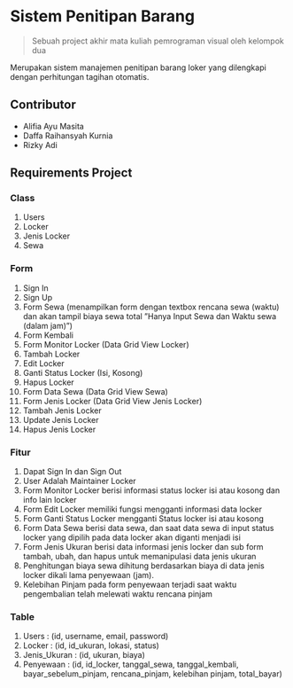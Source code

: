 # Sistem Penitipan Barang
> Sebuah project akhir mata kuliah pemrograman visual oleh kelompok dua

Merupakan sistem manajemen penitipan barang loker yang dilengkapi dengan perhitungan tagihan otomatis.

## Contributor
- Alifia Ayu Masita
- Daffa Raihansyah Kurnia
- Rizky Adi

## Requirements Project

### Class
1. Users
2. Locker
3. Jenis Locker
4. Sewa

### Form
1. Sign In
2. Sign Up
3. Form Sewa (menampilkan form dengan textbox rencana sewa (waktu) dan akan tampil biaya sewa total ”Hanya Input Sewa dan Waktu sewa (dalam jam)”)
4. Form Kembali  
5. Form Monitor Locker (Data Grid View Locker)
6. Tambah Locker
7. Edit Locker 
8. Ganti Status Locker (Isi, Kosong)
9. Hapus Locker
10. Form Data Sewa (Data Grid View Sewa)
11. Form Jenis Locker (Data Grid View Jenis Locker)
12. Tambah Jenis Locker
13. Update Jenis Locker
14. Hapus Jenis Locker

### Fitur
1. Dapat Sign In dan Sign Out
2. User Adalah Maintainer Locker
3. Form Monitor Locker berisi informasi status locker isi atau kosong dan info lain locker
4. Form Edit Locker memiliki fungsi mengganti informasi data locker
5. Form Ganti Status Locker mengganti Status locker isi atau kosong
6. Form Data Sewa berisi data sewa, dan saat data sewa di input status locker yang dipilih pada data locker akan diganti menjadi isi
7. Form Jenis Ukuran berisi data informasi jenis locker dan sub form tambah, ubah, dan hapus untuk memanipulasi data jenis ukuran
8. Penghitungan biaya sewa dihitung berdasarkan biaya di data jenis locker dikali lama penyewaan (jam).
9. Kelebihan Pinjam pada form penyewaan terjadi saat waktu pengembalian telah melewati waktu rencana pinjam

### Table
1. Users : (id, username, email, password)
2. Locker : (id, id_ukuran, lokasi, status)
3. Jenis_Ukuran : (id, ukuran, biaya)
4. Penyewaan : (id, id_locker, tanggal_sewa, tanggal_kembali, bayar_sebelum_pinjam, rencana_pinjam, kelebihan pinjam, total_bayar)




